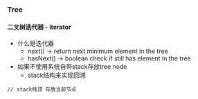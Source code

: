 ### Tree 

#### 二叉树迭代器 - iterator

- 什么是迭代器
    - next() -> return next minimum element in the tree
    - hasNext() -> boolean check if still has element in the tree
- 如果不使用系统自带stack存放tree node
    - stack结构来实现回溯

```
// stack栈顶 存放当前节点

```